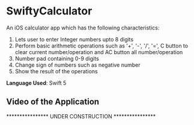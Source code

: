 # SwiftyCalculator
An iOS calculator app which has the following characteristics:

1. Lets user to enter Integer numbers upto 8 digits
2. Perform basic arithmetic operations such as '+', '-', '/', '=', C button to clear current number/operation and AC button all number/operation
3. Number pad containing 0-9 digits
4. Change sign of numbers such as negative number
5. Show the result of the operations

**Language Used**: Swift 5

## Video of the Application

 **************** UNDER CONSTRUCTION ****************

